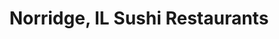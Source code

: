 ---
layout: city
title: Norridge, IL Sushi Restaurants
permalink: /illinois/norridge/
stateAbbr: IL
stateName: Illinois
cityName: Norridge

---